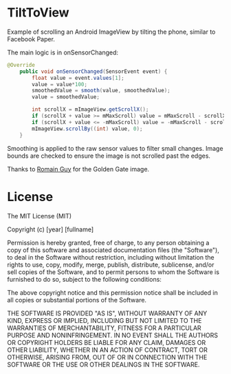 TiltToView
==========

Example of scrolling an Android ImageView by tilting the phone, similar to Facebook Paper.

The main logic is in onSensorChanged:
```java
@Override
    public void onSensorChanged(SensorEvent event) {
        float value = event.values[1];
        value = value*100;
        smoothedValue = smooth(value, smoothedValue);
        value = smoothedValue;

        int scrollX = mImageView.getScrollX();
        if (scrollX + value >= mMaxScroll) value = mMaxScroll - scrollX;
        if (scrollX + value <= -mMaxScroll) value = -mMaxScroll - scrollX;
        mImageView.scrollBy((int) value, 0);
    }
```
Smoothing is applied to the raw sensor values to filter small changes. Image bounds are checked to ensure the image is not scrolled past the edges.

Thanks to [Romain Guy](https://twitter.com/romainguy) for the Golden Gate image.

# License
The MIT License (MIT)

Copyright (c) [year] [fullname]

Permission is hereby granted, free of charge, to any person obtaining a copy
of this software and associated documentation files (the "Software"), to deal
in the Software without restriction, including without limitation the rights
to use, copy, modify, merge, publish, distribute, sublicense, and/or sell
copies of the Software, and to permit persons to whom the Software is
furnished to do so, subject to the following conditions:

The above copyright notice and this permission notice shall be included in all
copies or substantial portions of the Software.

THE SOFTWARE IS PROVIDED "AS IS", WITHOUT WARRANTY OF ANY KIND, EXPRESS OR
IMPLIED, INCLUDING BUT NOT LIMITED TO THE WARRANTIES OF MERCHANTABILITY,
FITNESS FOR A PARTICULAR PURPOSE AND NONINFRINGEMENT. IN NO EVENT SHALL THE
AUTHORS OR COPYRIGHT HOLDERS BE LIABLE FOR ANY CLAIM, DAMAGES OR OTHER
LIABILITY, WHETHER IN AN ACTION OF CONTRACT, TORT OR OTHERWISE, ARISING FROM,
OUT OF OR IN CONNECTION WITH THE SOFTWARE OR THE USE OR OTHER DEALINGS IN THE
SOFTWARE.
